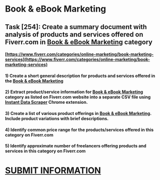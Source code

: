 # Book & eBook Marketing
## Task [254]: Create a summary document with analysis of products and services offered on Fiverr.com in [Book & eBook Marketing](https://www.fiverr.com/categories/online-marketing/book-marketing-services) category
#### [https://www.fiverr.com/categories/online-marketing/book-marketing-services](https://www.fiverr.com/categories/online-marketing/book-marketing-services)
#### 1) Create a short general description for products and services offered in the [Book & eBook Marketing](https://www.fiverr.com/categories/online-marketing/book-marketing-services)
#### 2) Extract product/service information for [Book & eBook Marketing](https://www.fiverr.com/categories/online-marketing/book-marketing-services) category as listed on Fiverr.com website into a separate CSV file using [Instant Data Scraper](https://chrome.google.com/webstore/detail/instant-data-scraper/ofaokhiedipichpaobibbnahnkdoiiah) Chrome extension.
#### 3) Create a list of various product offerings in [Book & eBook Marketing](https://www.fiverr.com/categories/online-marketing/book-marketing-services). Include product variations with brief descriptions.
#### 4) Identify common price range for the products/services offered in this category on Fiverr.com
#### 5) Identify approximate number of freelancers offering products and services in this category on Fiverr.com

# [SUBMIT INFORMATION](https://forms.office.com/r/8AEKjkLxKG)
